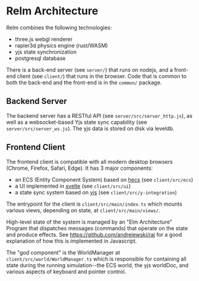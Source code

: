 # Relm Architecture

Relm combines the following technologies:
- three.js webgl renderer
- rapier3d physics engine (rust/WASM)
- yjs state synchronization
- postgresql database

There is a back-end server (see `server/`) that runs on nodejs, and a front-end client (see `client/`) that runs in the browser. Code that is common to both the back-end and the front-end is in the `common/` package.

## Backend Server

The backend server has a RESTful API (see `server/src/server_http.js`), as well as a websocket-based Yjs state sync capability (see `server/src/server_ws.js`). The yjs data is stored on disk via leveldb.

## Frontend Client

The frontend client is compatible with all modern desktop browsers (Chrome, Firefox, Safari, Edge). It has 3 major components:

- an ECS (Entity Component System) based on [hecs](https://github.com/gohyperr/hecs) (see `client/src/ecs`)
- a UI implemented in [svelte](https://svelte.dev/) (see `client/src/ui`)
- a state sync system based on [yjs](https://yjs.dev/) (see `client/src/y-integration`)

The entrypoint for the client is `client/src/main/index.ts` which mounts various views, depending on state, at `client/src/main/views/`.

High-level state of the system is managed by an "Elm Architecture" Program that dispatches messages (commands) that operate on the state and produce effects. See https://github.com/andrejewski/raj for a good explanation of how this is implemented in Javascript.

The "god component" is the WorldManager at `client/src/world/WorldManager.ts` which is responsible for containing all state during the running simulation--the ECS world, the yjs worldDoc, and various aspects of keyboard and pointer control.


